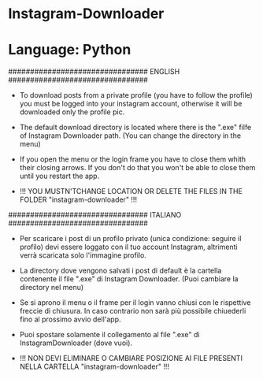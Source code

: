 # Instagram-Downloader

# Language: Python

################################
ENGLISH
################################

- To download posts from a private profile (you have to follow the profile) you must be logged into your instagram account, otherwise it will be downloaded only the profile pic.

- The default download directory is located where there is the ".exe" filfe of Instagram Downloader path.
  (You can change the directory in the menu)
  
- If you open the menu or the login frame you have to close them whith their closing arrows. If you don't do that you won't be able to close them until you restart the app.
  
- !!! YOU MUSTN'TCHANGE LOCATION OR DELETE THE FILES IN THE FOLDER "instagram-downloader" !!!

################################
ITALIANO
################################

- Per scaricare i post di un profilo privato (unica condizione: seguire il profilo) devi essere loggato con il tuo account Instagram, altrimenti verrà scaricata solo l'immagine profilo.

- La directory dove vengono salvati i post di default è la cartella contenente il file ".exe" di Instagram Downloader.
  (Puoi cambiare la directory nel menu)
  
- Se si aprono il menu o il frame per il login vanno chiusi con le rispettive freccie di chiusura. In caso contrario non sarà più possibile chiuederli fino al prossimo avvio dell'app.

- Puoi spostare solamente il collegamento al file ".exe" di InstagramDownloader (dove vuoi).
  
- !!! NON DEVI ELIMINARE O CAMBIARE POSIZIONE AI FILE PRESENTI NELLA CARTELLA "instagram-downloader" !!!
